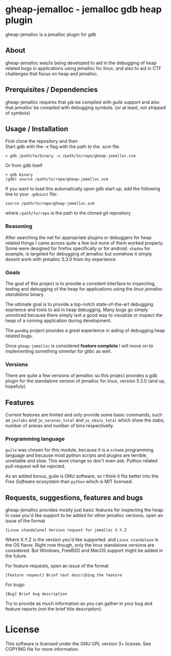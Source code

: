 
# gheap-jemalloc - jemalloc gdb heap plugin

gheap-jemalloc is a jemalloc plugin for gdb

## About

gheap-jemalloc was/is being developed to aid in the debugging of heap
related bugs in applications using jemalloc for linux, and also
to aid in CTF challenges that focus on heap and jemalloc.

## Prerquisites / Dependencies

gheap-jemalloc requires that `gdb` be compiled with *guile* support
and also that *jemalloc* be compiled with debugging symbols.
(or at least, _not stripped_ of symbols)

## Usage / Installation

First clone the repository and then  
Start gdb with the -x flag with the path to the .scm file.

```
> gdb /path/to/binary -x /path/to/repo/gheap-jemalloc.scm
```

Or from gdb itself

```
> gdb binary
(gdb) source /path/to/repo/gheap-jemalloc.scm
```

If you want to load this automatically upon gdb start up, add the
following line to your `.gdbinit` file:

```
source /path/to/repo/gheap-jemalloc.scm
```

where `/path/to/repo` is the path to the cloned git repository

### Reasoning

After searching
the net for appropriate plugins or debuggers for heap related things
I came across quite a few but none of them worked properly. Some
were designed for firefox specifically or for android. `shadow`
for example, is targeted for debugging of jemalloc but somehow it
simply doesnt work with jemalloc 5.3.0 from my experience.

### Goals

The goal of this project is to provide a consitent interface to
inspecting, testing and debugging of the heap for applications
using the _linux jemalloc standalone_ binary.

The ultimate goal is to provide a top-notch state-of-the-art debugging
exprience and tools to aid in heap debugging. Many bugs
go simply unnoticed because there simply isnt a good way
to visualize or inspect the heap of a running application
during development.

The `pwndbg` project provides a great experience in aiding of debugging
heap related bugs.

Once `gheap-jemalloc` is considered **feature complete** I will move on
to implementing something simmilar for glibc as well.

### Versions

There are quite a few versions of jemalloc so this project provides
a gdb plugin for the standalone version of jemalloc for linux, version
5.3.0 (and up, hopefuly)

## Features

Current features are limited and only provide some basic commands, such
as `jeslabs` and `je_narenas_total` and `je_nbins_total` which show the slabs, number
of arenas and number of bins respectivelly.

### Programming language

`guile` was chosen for this module, because it is a `scheme` programming
language and because most python scripts and plugins are terrible, unreliable and slow.
This wont change so don't even ask. Python related pull-request will be rejected.

As an added bonus, guile is GNU software, so I think it fits better into the _Free Software_
ecosystem than `python` which is MIT licensed.

## Requests, suggestions, features and bugs

gheap-jemalloc provides mostly just basic features for inspecting the heap.
In case you'd like support to be added for other jemalloc versions, open
an issue of the format

`[Linux standalone] Version request for jemalloc X.Y.Z`

Where X.Y.Z is the version you'd like supported. and `Linux standalone` is
the OS flavor. Right now though, only the linux standalone versions are considered.
But Windows, FreeBSD and MacOS support might be added in the future.

For feature requests, open an issue of the format

`[Feature request] Brief text describing the feature`

For bugs:

`[Bug] Brief bug description`

Try to provide as much information as you can gather in your bug and feature reports (not the brief title description).

# License

This software is licensed under the GNU GPL version 3+ license. See COPYING
file for more information.
